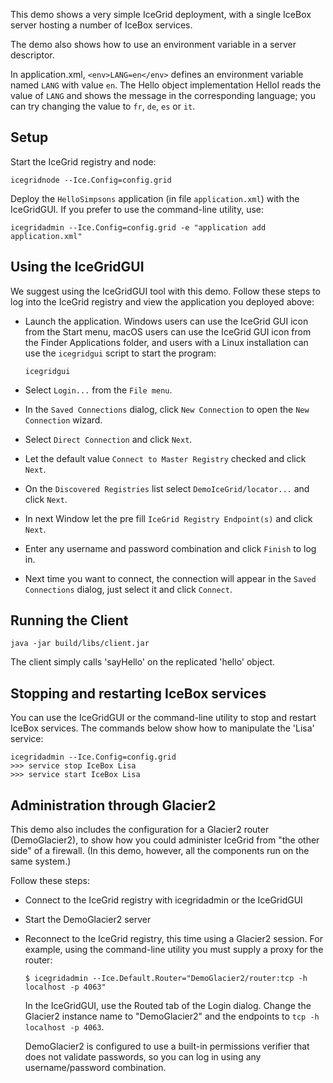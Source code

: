 This demo shows a very simple IceGrid deployment, with a single IceBox
server hosting a number of IceBox services.

The demo also shows how to use an environment variable in a server
descriptor.

In application.xml, `<env>LANG=en</env>` defines an environment variable
named `LANG` with value `en`. The Hello object implementation HelloI
reads the value of `LANG` and shows the message in the corresponding
language; you can try changing the value to `fr`, `de`, `es` or `it`.

Setup
-----

Start the IceGrid registry and node:

```
icegridnode --Ice.Config=config.grid
```

Deploy the `HelloSimpsons` application (in file `application.xml`) with
the IceGridGUI. If you prefer to use the command-line utility, use:

```
icegridadmin --Ice.Config=config.grid -e "application add application.xml"
```

Using the IceGridGUI
--------------------

We suggest using the IceGridGUI tool with this demo. Follow these steps to
log into the IceGrid registry and view the application you deployed above:

  - Launch the application. Windows users can use the IceGrid GUI
    icon from the Start menu, macOS users can use the IceGrid GUI
    icon from the Finder Applications folder, and users with a Linux
    installation can use the `icegridgui` script to start the
    program:
    ```
    icegridgui
    ```

  - Select `Login...` from the `File menu`.

  - In the `Saved Connections` dialog, click `New Connection` to open
    the `New Connection` wizard.

  - Select `Direct Connection` and click `Next`.

  - Let the default value `Connect to Master Registry` checked
    and click `Next`.

  - On the `Discovered Registries` list select `DemoIceGrid/locator...` and
    click `Next`.

  - In next Window let the pre fill `IceGrid Registry Endpoint(s)` and click
    `Next`.

  - Enter any username and password combination and click `Finish`
    to log in.

  - Next time you want to connect, the connection will appear in the
    `Saved Connections` dialog, just select it and click `Connect`.

Running the Client
------------------

```
java -jar build/libs/client.jar
```

The client simply calls 'sayHello' on the replicated 'hello' object.

Stopping and restarting IceBox services
---------------------------------------

You can use the IceGridGUI or the command-line utility to stop
and restart IceBox services. The commands below show how to manipulate
the 'Lisa' service:

```
icegridadmin --Ice.Config=config.grid
>>> service stop IceBox Lisa
>>> service start IceBox Lisa
```

Administration through Glacier2
-------------------------------

This demo also includes the configuration for a Glacier2 router
(DemoGlacier2), to show how you could administer IceGrid from
"the other side" of a firewall. (In this demo, however, all the
components run on the same system.)

Follow these steps:

 - Connect to the IceGrid registry with icegridadmin or the IceGridGUI

 - Start the DemoGlacier2 server

 - Reconnect to the IceGrid registry, this time using a Glacier2
   session. For example, using the command-line utility you must
   supply a proxy for the router:
   ```
   $ icegridadmin --Ice.Default.Router="DemoGlacier2/router:tcp -h localhost -p 4063"
   ```

   In the IceGridGUI, use the Routed tab of the Login dialog.
   Change the Glacier2 instance name to "DemoGlacier2" and the endpoints
   to `tcp -h localhost -p 4063`.

   DemoGlacier2 is configured to use a built-in permissions verifier
   that does not validate passwords, so you can log in using any
   username/password combination.
